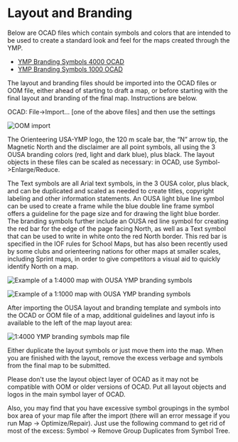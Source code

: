 # Layout and Branding

Below are OCAD files which contain symbols and colors that are intended to be used to create a standard look and feel for the maps created through the YMP. 

* [YMP Branding Symbols 4000 OCAD](https://drive.google.com/a/orienteeringusa.org/file/d/1VGH3_WX1hjUsKxOn6tj9fQQhIUmqv-6b/view?usp=sharing)
* [YMP Branding Symbols 1000 OCAD](https://drive.google.com/open?id=1MgpbaBSncwuBwGSsucwK2sYQ-gvajoCj)

The layout and branding files should be imported into the OCAD files or OOM file, either ahead of starting to draft a map, or before starting with the final layout and branding of the final map. Instructions are below. 

OCAD: File-&gt;Import… \[one of the above files\] and then use the settings

![OOM import](https://lh6.googleusercontent.com/wnIHaIqiUXcCtr7KNIZ9h3JU94q7vUvvkqm8lkZ15MH4FBQ5EAVoOk7CHu0B2SF5TNXx-6FyxKq6YQfDUOeu_Kmltb14-vyl1hUw9a_DriaPDZqwJ8WTAwqjLaHygkdvogi8P33N)

The Orienteering USA-YMP logo, the 120 m scale bar, the “N” arrow tip, the Magnetic North and the disclaimer are all point symbols, all using the 3 OUSA branding colors \(red, light and dark blue\), plus black. The layout objects in these files can be scaled as necessary: in OCAD, use Symbol-&gt;Enlarge/Reduce.

The Text symbols are all Arial text symbols, in the 3 OUSA color, plus black, and can be duplicated and scaled as needed to create titles, copyright labeling and other information statements. An OUSA light blue line symbol can be used to create a frame while the blue double line frame symbol offers a guideline for the page size and for drawing the light blue border. The branding symbols further include an OUSA red line symbol for creating the red bar for the edge of the page facing North, as well as a Text symbol that can be used to write in white onto the red North border. This red bar is specified in the IOF rules for School Maps, but has also been recently used by some clubs and orienteering nations for other maps at smaller scales, including Sprint maps, in order to give competitors a visual aid to quickly identify North on a map.  


![Example of a 1:4000 map with OUSA YMP branding symbols](https://lh3.googleusercontent.com/cm9ue_NZcZ_GZA3UxZcgnJ8SP1FHk14pW2chg2J6TYSb_7lJ6QoIAQ4UmSwpym-XggkAjlhBpdod4abtGMJvS4dO_EpQ5uft9J9KkADm_em1mtlh1BO3DIEus5_BynISnc_KKttL)

![Example of a 1:1000 map with OUSA YMP branding symbols](https://lh4.googleusercontent.com/td-XX3wAUzZHLRWzDQFN75na7XKBnpvJhRa3WdI0HIdNo_QjHs-gwDd4Vq8pidYWvaH2UDDYQwYbkhEM45EkURQYtNXqXlR0TR0s2PqYhxv0frd8u8vFVOpsDHsmzqOr4keAnFAc)

After importing the OUSA layout and branding template and symbols into the OCAD or OOM file of a map, additional guidelines and layout info is available to the left of the map layout area:

![1:4000 YMP branding symbols map file](https://lh4.googleusercontent.com/fXwvpi0bPBmzH8Hdy4pmOPvmatGPyn8qXpgsJbBhochTc3KUMVNBwOGEl4n2MvSYMwVOfjvwiNpsy-z7jipSMAtyhZ6m6SuidCUOnS7x9lqQzYFFXz3rZBFAhySNS4FfPQR8mDCL)

Either duplicate the layout symbols or just move them into the map. When you are finished with the layout, remove the excess verbage and symbols from the final map to be submitted.

Please don't use the layout object layer of OCAD as it may not be compatible with OOM or older versions of OCAD. Put all layout objects and logos in the main symbol layer of OCAD.

Also, you may find that you have excessive symbol groupings in the symbol box area of your map file after the import \(there will an error message if you run Map -&gt; Optimize/Repair\). Just use the following command to get rid of most of the excess: Symbol -&gt; Remove Group Duplicates from Symbol Tree.


